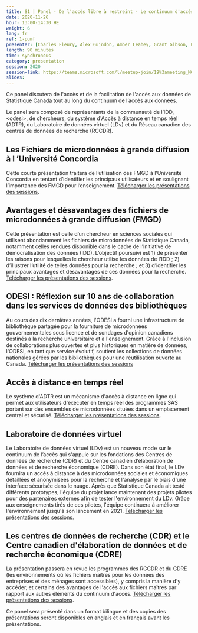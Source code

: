 ```yaml
---
title: S1 | Panel - De l'accès libre à restreint - Le continuum d'accès aux données de Statistique Canada
date: 2020-11-26
hour: 13:00-14:30 HE
weight: 6
lang: fr
ref: 1-pumf
presenter: [Charles Fleury, Alex Guindon, Amber Leahey, Grant Gibson, Paul McDonald, Sara Tumpane]
length: 90 minutes
time: synchronous
category: presentation
session: 2020
session-link: https://teams.microsoft.com/l/meetup-join/19%3ameeting_MGIyOGViZWEtMzk4NS00ODMzLTljZTYtOWU3NzIxZmRmMGE1%40thread.v2/0?context=%7b%22Tid%22%3a%22258f1f99-ee3d-42c7-bfc5-7af1b2343e02%22%2c%22Oid%22%3a%22453f2523-0463-455c-94fd-041235866d35%22%7d
slides:
---
```

Ce panel discutera de l'accès et de la facilitation de l'accès aux données de Statistique Canada tout au long du continuum de l’accès aux données. <!--more-->

Le panel sera composé de représentants de la communauté de l’IDD, \<odesi\>, de chercheurs, du système d'Accès à distance en temps réel (ADTR), du Laboratoire de données virtuel (LDv) et du Réseau canadien des centres de données de recherche (RCCDR).

## Les Fichiers de microdonnées à grande diffusion à l ’Université Concordia

Cette courte présentation traitera de l’utilisation des FMGD à l’Université Concordia en tentant d’identifier les principaux utilisateurs et en soulignant l’importance des FMGD pour l’enseignement. [Télécharger les présentations des sessions](https://cudo.carleton.ca/system/files/dli_training/4360/pannelpresentationagnov2020francais.pdf).

## Avantages et désavantages des fichiers de microdonnées à grande diffusion (FMGD)

Cette présentation est celle d’un chercheur en sciences sociales qui utilisent abondamment les fichiers de microdonnées de Statistique Canada, notamment celles rendues disponible dans le cadre de l’Initiative de démocratisation des données (IDD). L’objectif poursuivi est 1) de présenter les raisons pour lesquelles le chercheur utilise les données de l’IDD ; 2) d’illustrer l’utilité de telles données pour la recherche ; et 3) d’identifier les principaux avantages et désavantages de ces données pour la recherche. [Télécharger les présentations des sessions](https://cudo.carleton.ca/system/files/dli_training/4360/avantages-et-désavantages.pptx).

## ODESI : Réflexion sur 10 ans de collaboration dans les services de données des bibliothèques

Au cours des dix dernières années, l'ODESI a fourni une infrastructure de bibliothèque partagée pour la fourniture de microdonnées gouvernementales sous licence et de sondages d'opinion canadiens destinés à la recherche universitaire et à l'enseignement. Grâce à l'inclusion de collaborations plus ouvertes et plus historiques en matière de données, l'ODESI, en tant que service évolutif, soutient les collections de données nationales gérées par les bibliothèques pour une réutilisation ouverte au Canada. [Télécharger les présentations des sessions](https://cudo.carleton.ca/system/files/dli_training/4360/odesi-reflecting-10-years-collaboration-library-data-services-2.pptx)

## Accès à distance en temps réel

Le système d'ADTR est un mécanisme d'accès à distance en ligne qui permet aux utilisateurs d'exécuter en temps réel des programmes SAS portant sur des ensembles de microdonnées situées dans un emplacement central et sécurisé. [Télécharger les présentations des sessions](https://cudo.carleton.ca/system/files/dli_training/4360/panel-rtra-french.pptx).

## Laboratoire de données virtuel

Le Laboratoire de données virtuel (LDv) est un nouveau mode sur le continuum de l’accès qui s'appuie sur les fondations des Centres de données de recherche (CDR) et du Centre canadien d’élaboration de données et de recherche économique (CDRE). Dans son état final, le LDv fournira un accès à distance à des microdonnées sociales et économiques détaillées et anonymisées pour la recherche et l'analyse par le biais d'une interface sécurisée dans le nuage. Après que Statistique Canada ait testé différents prototypes, l'équipe du projet lance maintenant des projets pilotes pour des partenaires externes afin de tester l'environnement du LDv. Grâce aux enseignements tirés de ces pilotes, l'équipe continuera à améliorer l'environnement jusqu'à son lancement en 2021. [Télécharger les présentations des sessions](https://cudo.carleton.ca/system/files/dli_training/4360/vdlupdatedliconferencefrfinalno-notes.pptx).

## Les centres de données de recherche (CDR) et le Centre canadien d'élaboration de données et de recherche économique (CDRE)

La présentation passera en revue les programmes des RCCDR et du CDRE (les environnements où les fichiers maîtres pour les données des entreprises et des ménages sont accessibles), y compris la manière d'y accéder, et certains des avantages de l'accès aux fichiers maîtres par rapport aux autres éléments du continuum d'accès. [Télécharger les présentations des sessions](https://cudo.carleton.ca/system/files/dli_training/4360/dli-training-crdcn.pptx).

Ce panel sera présenté dans un format bilingue et des copies des présentations seront disponibles en anglais et en français avant les présentations.
